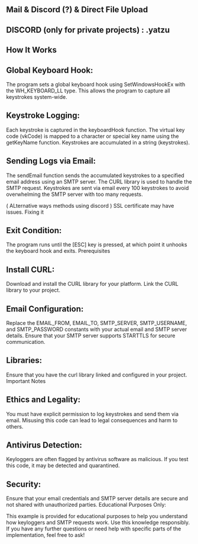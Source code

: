 ## Mail & Discord (?) & Direct File Upload 
 ## DISCORD (only for private projects) : .yatzu


## How It Works
## Global Keyboard Hook:

The program sets a global keyboard hook using SetWindowsHookEx with the WH_KEYBOARD_LL type.
This allows the program to capture all keystrokes system-wide.
## Keystroke Logging:

Each keystroke is captured in the keyboardHook function.
The virtual key code (vkCode) is mapped to a character or special key name using the getKeyName function.
Keystrokes are accumulated in a string (keystrokes).
## Sending Logs via Email:

The sendEmail function sends the accumulated keystrokes to a specified email address using an SMTP server.
The CURL library is used to handle the SMTP request.
Keystrokes are sent via email every 100 keystrokes to avoid overwhelming the SMTP server with too many requests.

( ALternative ways methods using discord ) SSL certificate may have issues. Fixing it
## Exit Condition:

The program runs until the [ESC] key is pressed, at which point it unhooks the keyboard hook and exits.
Prerequisites
## Install CURL:

Download and install the CURL library for your platform.
Link the CURL library to your project.
## Email Configuration:

Replace the EMAIL_FROM, EMAIL_TO, SMTP_SERVER, SMTP_USERNAME, and SMTP_PASSWORD constants with your actual email and SMTP server details.
Ensure that your SMTP server supports STARTTLS for secure communication.
## Libraries:

Ensure that you have the curl library linked and configured in your project.
Important Notes
## Ethics and Legality:

You must have explicit permission to log keystrokes and send them via email.
Misusing this code can lead to legal consequences and harm to others.
## Antivirus Detection:

Keyloggers are often flagged by antivirus software as malicious. If you test this code, it may be detected and quarantined.
## Security:

Ensure that your email credentials and SMTP server details are secure and not shared with unauthorized parties.
Educational Purposes Only:

This example is provided for educational purposes to help you understand how keyloggers and SMTP requests work. Use this knowledge responsibly.
If you have any further questions or need help with specific parts of the implementation, feel free to ask!
